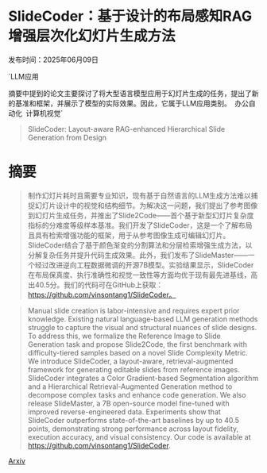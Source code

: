 # SlideCoder：基于设计的布局感知RAG增强层次化幻灯片生成方法

发布时间：2025年06月09日

`LLM应用

摘要中提到的论文主要探讨了将大型语言模型应用于幻灯片生成的任务，提出了新的基准和框架，并展示了模型的实际效果。因此，它属于LLM应用类别。` `办公自动化` `计算机视觉`

> SlideCoder: Layout-aware RAG-enhanced Hierarchical Slide Generation from Design

# 摘要

> 制作幻灯片耗时且需要专业知识，现有基于自然语言的LLM生成方法难以捕捉幻灯片设计中的视觉和结构细节。为解决这一问题，我们提出了参考图像到幻灯片生成任务，并推出了Slide2Code——首个基于新型幻灯片复杂度指标的分难度等级样本基准。我们开发了SlideCoder，这是一个了解布局且具有检索增强功能的框架，用于从参考图像生成可编辑幻灯片。SlideCoder结合了基于颜色渐变的分割算法和分层检索增强生成方法，以分解复杂任务并提升代码生成效果。此外，我们发布了SlideMaster——一个经过改进逆向工程数据微调的开源7B模型。实验结果显示，SlideCoder在布局保真度、执行准确性和视觉一致性等方面均优于现有最先进基线，高出40.5分。我们的代码可在GitHub上获取：https://github.com/vinsontang1/SlideCoder。

> Manual slide creation is labor-intensive and requires expert prior knowledge. Existing natural language-based LLM generation methods struggle to capture the visual and structural nuances of slide designs. To address this, we formalize the Reference Image to Slide Generation task and propose Slide2Code, the first benchmark with difficulty-tiered samples based on a novel Slide Complexity Metric. We introduce SlideCoder, a layout-aware, retrieval-augmented framework for generating editable slides from reference images. SlideCoder integrates a Color Gradient-based Segmentation algorithm and a Hierarchical Retrieval-Augmented Generation method to decompose complex tasks and enhance code generation. We also release SlideMaster, a 7B open-source model fine-tuned with improved reverse-engineered data. Experiments show that SlideCoder outperforms state-of-the-art baselines by up to 40.5 points, demonstrating strong performance across layout fidelity, execution accuracy, and visual consistency. Our code is available at https://github.com/vinsontang1/SlideCoder.

[Arxiv](https://arxiv.org/abs/2506.07964)